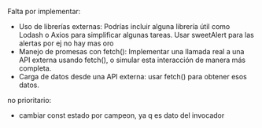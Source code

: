 Falta por implementar:
- Uso de librerías externas: Podrías incluir alguna librería útil como Lodash o Axios para simplificar algunas tareas. Usar sweetAlert para las alertas por ej no hay mas oro
- Manejo de promesas con fetch(): Implementar una llamada real a una API externa usando fetch(), o simular esta interacción de manera más completa.
- Carga de datos desde una API externa: usar fetch() para obtener esos datos.


no prioritario:

- cambiar const estado por campeon, ya q es dato del invocador